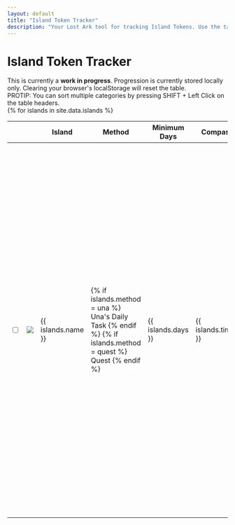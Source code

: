 ```yaml
---
layout: default
title: "Island Token Tracker"
description: "Your Lost Ark tool for tracking Island Tokens. Use the table to sort by method of aquisition, and to find more information such as the minimum time required to obtain a specific Island Token."
---
```


<h1>Island Token Tracker</h1>

<div class="progressbar-container">
  <div class="progressbar-bar"></div>
  <div class="progressbar-label"></div>
</div>
<div class = "ready"></div>

<div class="alert alert-danger" role="alert">
  This is currently a <strong>work in progress</strong>. Progression is currently stored locally only. Clearing your browser's localStorage will reset the table.
</div>

<div class="alert alert-info" role="alert">
  PROTIP: You can sort multiple categories by pressing SHIFT + Left Click on the table headers.
</div>

<table id="sortTable">
  <thead>
    <tr>
      <th class="no-sort"></th>
      <th class="npc-icon-column no-sort"></th>
      <th>Island</th>
      <th>Method</th>
      <th>Minimum Days</th>
      <th>Compass</th>
      <th>Notes</th>
    </tr>
  </thead>
  <tbody>
    {% for islands in site.data.islands %}
      <tr>
        <td>
          <input type="checkbox" id="{{ islands.id }}" class="box">
        </td>
        <td>
            <img class="islands-icon" src="/assets/img/islands/{{ islands.icon }}" />
        </td>
        <td> 
          {{ islands.name }}
        </td>
        <td> 
          {% if islands.method = una %} Una's Daily Task {% endif %}
          {% if islands.method = quest %} Quest {% endif %}
        </td>  
        <td>
          {{ islands.days }}
        </td>
        <td>
          {{ islands.timed }}
        </td>
        <td>
          {% for notes in islands.notes %}
              
              {% if notes.startquest != nil %} <b>Starting Quest:</b> {{ notes.quest }} <br/> {% endif %}
              {% if notes.quest != nil %} <b>Quest:</b> {{ notes.quest }} <br/> {% endif %}
              {% if notes.rep != nil %} <b>Reputation:</b> {{ notes.rep }} <br/> {% endif %}
              {% if notes.achieve != nil %} <b>Achievement:</b> {{ notes.achieve }} <br/> {% endif %}
              {% if notes.coop != nil %} <b>Co-Op:</b> {{ notes.coop }} <br/> {% endif %}
              {% if notes.etc != nil %} <small>{{ notes.etc }}</small> <br/> {% endif %}
          {% endfor %}
        </td>
      </tr>
    {% endfor %}
  </tbody>
</table>
